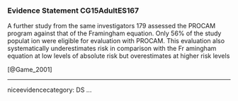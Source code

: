 ### Evidence Statement CG15AdultES167
A further study from the same investigators 179 assessed the PROCAM program against that of the Framingham equation. Only 56% of the study populat ion were eligible for evaluation with PROCAM. This evaluation also systematically underestimates risk in comparison with the Fr amingham equation at low levels of absolute risk but overestimates at higher risk levels

[@Game_2001]

---
niceevidencecategory: DS
...


